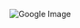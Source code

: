 ![Google Image](https://github.com/klaytn/klaytn-developer-sdk/blob/main/packages/oracles-starter-kit/WitnetToolkitBinary.png)
